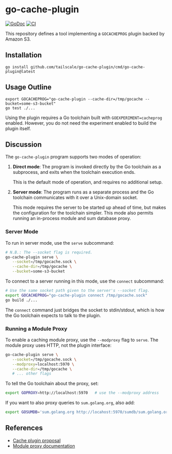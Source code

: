 # go-cache-plugin

[![GoDoc](https://img.shields.io/static/v1?label=godoc&message=reference&color=lightgrey)](https://pkg.go.dev/github.com/tailscale/go-cache-plugin)
[![CI](https://github.com/tailscale/go-cache-plugin/actions/workflows/go-presubmit.yml/badge.svg?event=push&branch=main)](https://github.com/tailscale/go-cache-plugin/actions/workflows/go-presubmit.yml)

This repository defines a tool implementing a `GOCACHEPROG` plugin backed by Amazon S3.

## Installation

```shell
go install github.com/tailscale/go-cache-plugin/cmd/go-cache-plugin@latest
```

## Usage Outline

```shell
export GOCACHEPROG="go-cache-plugin --cache-dir=/tmp/gocache --bucket=some-s3-bucket"
go test ./...
```

Using the plugin requires a Go toolchain built with `GOEXPERIMENT=cacheprog` enabled.
However, you do not need the experiment enabled to build the plugin itself.

## Discussion

The `go-cache-plugin` program supports two modes of operation:

1. **Direct mode**: The program is invoked directly by the Go toolchain as a
   subprocess, and exits when the toolchain execution ends.

   This is the default mode of operation, and requires no additional setup.

2. **Server mode**: The program runs as a separate process and the Go toolchain
   communicates with it over a Unix-domain socket.

   This mode requires the server to be started up ahead of time, but makes the
   configuration for the toolchain simpler. This mode also permits running an
   in-process module and sum database proxy.

### Server Mode

To run in server mode, use the `serve` subcommand:

```sh
# N.B.: The --socket flag is required.
go-cache-plugin serve \
   --socket=/tmp/gocache.sock \
   --cache-dir=/tmp/gocache \
   --bucket=some-s3-bucket
```

To connect to a server running in this mode, use the `connect` subcommand:

```sh
# Use the same socket path given to the server's --socket flag.
export GOCACHEPROG="go-cache-plugin connect /tmp/gocache.sock"
go build ./...
```

The `connect` command just bridges the socket to stdin/stdout, which is how the
Go toolchain expects to talk to the plugin.

### Running a Module Proxy

To enable a caching module proxy, use the `--modproxy` flag to `serve`.  The
module proxy uses HTTP, not the plugin interface:

```sh
go-cache-plugin serve \
   --socket=/tmp/gocache.sock \
   --modproxy=localhost:5970 \
   --cache-dir=/tmp/gocache \
   # ... other flags
```

To tell the Go toolchain about the proxy, set:

```sh
export GOPROXY=http://localhost:5970   # use the --modproxy address
```

If you want to also proxy queries to `sum.golang.org`, also add:

```sh
export GOSUMDB='sum.golang.org http://locahost:5970/sumdb/sum.golang.org'
```

## References

- [Cache plugin proposal](https://github.com/golang/go/issues/59719)
- [Module proxy documentation](proxy.golang.org)
